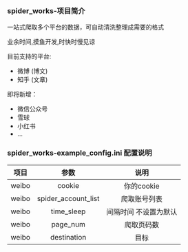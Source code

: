 ### spider_works-项目简介
一站式爬取多个平台的数据，可自动清洗整理成需要的格式

业余时间,摸鱼开发,时快时慢见谅

目前支持的平台:
<ul>
    <li>微博 (博文)</li>
    <li>知乎 (文章)</li>
</ul>

即将新增：
<ul>
    <li>微信公众号</li>
    <li>雪球</li>
    <li>小红书</li>
    <li>...</li>
</ul>

### spider_works-example_config.ini 配置说明
|项目|参数|说明|
|:---:|:---:|:---:|
|weibo|cookie|你的cookie|
|weibo|spider_account_list|爬取账号列表|
|weibo|time_sleep|间隔时间 不设置为默认|
|weibo|page_num|爬取页码数|
|weibo|destination|目标|


